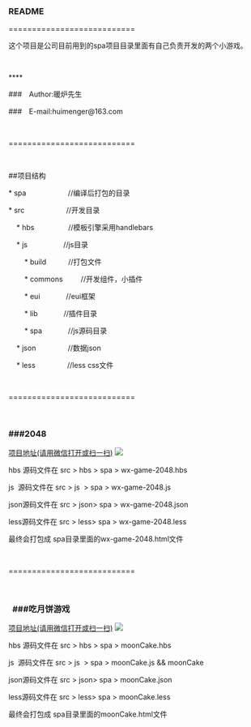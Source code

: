 <h3>
    README
</h3>
<p>
    ===========================
</p>
<p>
    这个项目是公司目前用到的spa项目目录里面有自己负责开发的两个小游戏。
</p>
<p>
    <br/>
</p>
<p>
    ****
</p>
<p>
    ###　Author:暖炉先生
</p>
<p>
    ###　E-mail:huimenger@163.com
</p>
<p>
    <br/>
</p>
<p>
    ===========================
</p>
<p>
    <br/>
</p>
<p>
    ##项目结构
</p>
<p>
    * spa &nbsp; &nbsp; &nbsp; &nbsp; &nbsp; &nbsp; &nbsp; &nbsp; &nbsp; &nbsp; //编译后打包的目录
</p>
<p>
    * src &nbsp; &nbsp; &nbsp; &nbsp; &nbsp; &nbsp; &nbsp; &nbsp; &nbsp; &nbsp; //开发目录
</p>
<p>
    &nbsp; &nbsp; * hbs &nbsp; &nbsp; &nbsp; &nbsp; &nbsp; &nbsp; &nbsp; &nbsp; //模板引擎采用handlebars
</p>
<p>
    &nbsp; &nbsp; * js &nbsp; &nbsp; &nbsp; &nbsp; &nbsp; &nbsp; &nbsp; &nbsp; &nbsp;//js目录
</p>
<p>
    &nbsp; &nbsp; &nbsp; &nbsp; * build &nbsp; &nbsp; &nbsp; &nbsp; &nbsp; //打包文件
</p>
<p>
    &nbsp; &nbsp; &nbsp; &nbsp; * commons &nbsp; &nbsp; &nbsp; &nbsp; //开发组件，小插件
</p>
<p>
    &nbsp; &nbsp; &nbsp; &nbsp; * eui &nbsp; &nbsp; &nbsp; &nbsp; &nbsp; &nbsp; //eui框架
</p>
<p>
    &nbsp; &nbsp; &nbsp; &nbsp; * lib &nbsp; &nbsp; &nbsp; &nbsp; &nbsp; &nbsp; //插件目录
</p>
<p>
    &nbsp; &nbsp; &nbsp; &nbsp; * spa &nbsp; &nbsp; &nbsp; &nbsp; &nbsp; &nbsp; //js源码目录
</p>
<p>
    &nbsp; &nbsp; * json &nbsp; &nbsp; &nbsp; &nbsp; &nbsp; &nbsp; &nbsp; &nbsp;//数据json
</p>
<p>
    &nbsp; &nbsp; * less &nbsp; &nbsp; &nbsp; &nbsp; &nbsp; &nbsp; &nbsp; &nbsp;//less css文件
</p>
<p>
    &nbsp; &nbsp;&nbsp;
</p>
<p>
    ===========================
</p>
<p>
    <br/>
</p>
<h3>
    ###2048
</h3>
<a target="_blank" href='http://www.arashi.com.cn/jsdemo/2048/spa/wx-game-2048.html'>项目地址(请用微信打开或扫一扫)</a>
<img src='http://www.arashi.com.cn/jsdemo/2048/spa/wx-2048.png'>
<p>
    hbs 源码文件在 src &gt; hbs &gt; spa &gt; wx-game-2048.hbs
</p>
<p>
    js &nbsp;源码文件在 src &gt; js &nbsp;&gt; spa &gt; wx-game-2048.js
</p>
<p>
    json源码文件在 src &gt; json&gt; spa &gt; wx-game-2048.json
</p>
<p>
    less源码文件在 src &gt; less&gt; spa &gt; wx-game-2048.less
</p>
<p>
    最终会打包成 spa目录里面的wx-game-2048.html文件
</p>
<p>
    <br/>
</p>
<p>
    ===========================
</p>
<p>
    <br/>
</p>
<h3>
    ###吃月饼游戏
</h3>
<a href='http://www.arashi.com.cn/jsdemo/2048/spa/mooncake.html' target="_blank">项目地址(请用微信打开或扫一扫)</a>
<img src='http://www.arashi.com.cn/jsdemo/2048/spa/mooncake.png'>
<p>
    hbs 源码文件在 src &gt; hbs &gt; spa &gt; moonCake.hbs
</p>
<p>
    js &nbsp;源码文件在 src &gt; js &nbsp;&gt; spa &gt; moonCake.js &amp;&amp; moonCake
</p>
<p>
    json源码文件在 src &gt; json&gt; spa &gt; moonCake.json
</p>
<p>
    less源码文件在 src &gt; less&gt; spa &gt; moonCake.less
</p>
<p>
    最终会打包成 spa目录里面的moonCake.html文件
</p>
<p>
    <br/>
</p>
